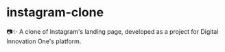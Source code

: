 # instagram-clone

:camera::sparkles: A clone of Instagram's landing page, developed as a project for Digital Innovation One's platform.
